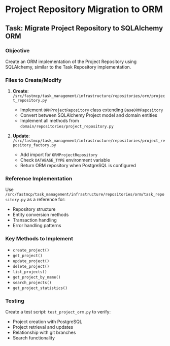 # Project Repository Migration to ORM

## Task: Migrate Project Repository to SQLAlchemy ORM

### Objective
Create an ORM implementation of the Project Repository using SQLAlchemy, similar to the Task Repository implementation.

### Files to Create/Modify

1. **Create**: `/src/fastmcp/task_management/infrastructure/repositories/orm/project_repository.py`
   - Implement `ORMProjectRepository` class extending `BaseORMRepository`
   - Convert between SQLAlchemy Project model and domain entities
   - Implement all methods from `domain/repositories/project_repository.py`

2. **Update**: `/src/fastmcp/task_management/infrastructure/repositories/project_repository_factory.py`
   - Add import for `ORMProjectRepository`
   - Check `DATABASE_TYPE` environment variable
   - Return ORM repository when PostgreSQL is configured

### Reference Implementation
Use `/src/fastmcp/task_management/infrastructure/repositories/orm/task_repository.py` as a reference for:
- Repository structure
- Entity conversion methods
- Transaction handling
- Error handling patterns

### Key Methods to Implement
- `create_project()`
- `get_project()`
- `update_project()`
- `delete_project()`
- `list_projects()`
- `get_project_by_name()`
- `search_projects()`
- `get_project_statistics()`

### Testing
Create a test script: `test_project_orm.py` to verify:
- Project creation with PostgreSQL
- Project retrieval and updates
- Relationship with git branches
- Search functionality